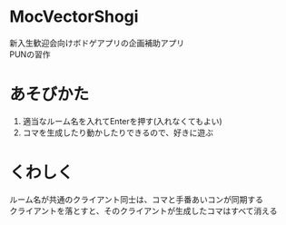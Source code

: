 # MocVectorShogi
新入生歓迎会向けボドゲアプリの企画補助アプリ  
PUNの習作  

# あそびかた
1. 適当なルーム名を入れてEnterを押す(入れなくてもよい)
1. コマを生成したり動かしたりできるので、好きに遊ぶ

# くわしく
ルーム名が共通のクライアント同士は、コマと手番あいコンが同期する  
クライアントを落とすと、そのクライアントが生成したコマはすべて消える  
